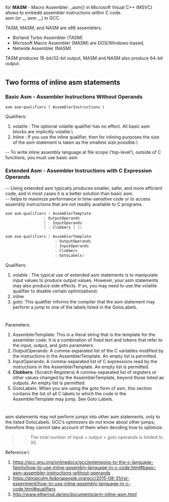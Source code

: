 for __MASM__ - Macro Assembler: _asm{} in Microsoft Visual C++ (MSVC) allows to embedd assembler instructions within C code.\
asm (or __ asm __) in GCC.

TASM, MASM, and NASM are x86 assemblers.
- Borland Turbo Assembler (TASM)
- Microsoft Macro Assembler (MASM) are DOS/Windows-based,
- Netwide Assembler (NASM)

TASM produces 16-bit/32-bit output, MASM and NASM also produce 64-bit output.
#
## Two forms of inline asm statements

### Basic Asm - Assembler Instructions Without Operands
```
asm asm-qualifiers ( AssemblerInstructions )
```
Qualifiers:
1. volatile : The optional volatile qualifier has no effect. All basic asm blocks are implicitly volatile.\
2. Inline : If you use the inline qualifier, then for inlining purposes the size of the asm statement is taken as the smallest size possible.\

-- To write inline assembly language at file scope (‘top-level’), outside of C functions, you must use basic asm

### Extended Asm - Assembler Instructions with C Expression Operands

-- Using extended asm typically produces smaller, safer, and more efficient code, and in most cases it is a better solution than basic asm.\
-- helps to maximize performance in time-sensitive code or to access assembly instructions that are not readily available to C programs.
``` C
asm asm-qualifiers ( AssemblerTemplate
                 : OutputOperands
                 [ : InputOperands
                 [ : Clobbers ] ])
```
``` C
asm asm-qualifiers ( AssemblerTemplate
                      : OutputOperands
                      : InputOperands
                      : Clobbers
                      : GotoLabels)
```
Qualifiers:
1. volatile : The typical use of extended asm statements is to manipulate input values to produce output values. However, your asm statements may also produce side effects. If so, you may need to use the volatile qualifier to disable certain optimizations\
2. inline
3. goto: This qualifier informs the compiler that the asm statement may perform a jump to one of the labels listed in the GotoLabels.
#
Parameters:
1. AssemblerTemplate: This is a literal string that is the template for the assembler code. It is a combination of fixed text and tokens that refer to the input, output, and goto parameters.
2. OutputOperands: A comma-separated list of the C variables modified by the instructions in the AssemblerTemplate. An empty list is permitted.
3. InputOperands: A comma-separated list of C expressions read by the instructions in the AssemblerTemplate. An empty list is permitted.
4. __Clobbers__: (Scratch Registers) A comma-separated list of registers or other values changed by the AssemblerTemplate, beyond those listed as outputs. An empty list is permitted.
4. GotoLabels: When you are using the goto form of asm, this section contains the list of all C labels to which the code in the AssemblerTemplate may jump. See Goto Labels.
#
asm statements may not perform jumps into other asm statements, only to the listed GotoLabels. GCC’s optimizers do not know about other jumps; therefore they cannot take account of them when deciding how to optimize.

>> The total number of input + output + goto operands is limited to 30.


Reference:\
1. https://gcc.gnu.org/onlinedocs/gcc/extensions-to-the-c-language-family/how-to-use-inline-assembly-language-in-c-code.html#basic-asm-assembler-instructions-without-operands
2. https://dmalcolm.fedorapeople.org/gcc/2015-08-31/rst-experiment/how-to-use-inline-assembly-language-in-c-code.html#qualifiers
3. http://www.ethernut.de/en/documents/arm-inline-asm.html
